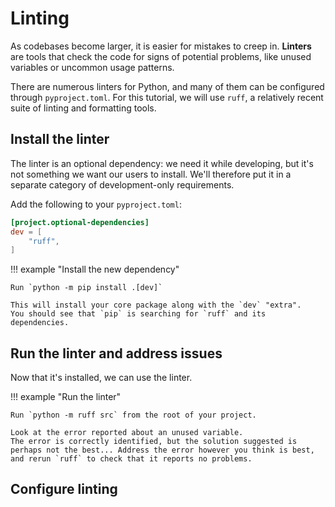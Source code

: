 # Linting

As codebases become larger, it is easier for mistakes to creep in.
**Linters** are tools that check the code for signs of potential problems,
like unused variables or uncommon usage patterns.

There are numerous linters for Python, and many of them can be configured
through `pyproject.toml`.
For this tutorial, we will use `ruff`, a relatively recent suite of linting
and formatting tools.


## Install the linter
The linter is an optional dependency: we need it while developing,
but it's not something we want our users to install. We'll therefore put it
in a separate category of development-only requirements.

Add the following to your `pyproject.toml`:

```toml
[project.optional-dependencies]
dev = [
    "ruff",
]
```

!!! example "Install the new dependency"

    Run `python -m pip install .[dev]`

    This will install your core package along with the `dev` "extra".
    You should see that `pip` is searching for `ruff` and its dependencies.


## Run the linter and address issues

Now that it's installed, we can use the linter.

!!! example "Run the linter"

    Run `python -m ruff src` from the root of your project.
    
    Look at the error reported about an unused variable.
    The error is correctly identified, but the solution suggested is
    perhaps not the best... Address the error however you think is best,
    and rerun `ruff` to check that it reports no problems.
    

## Configure linting